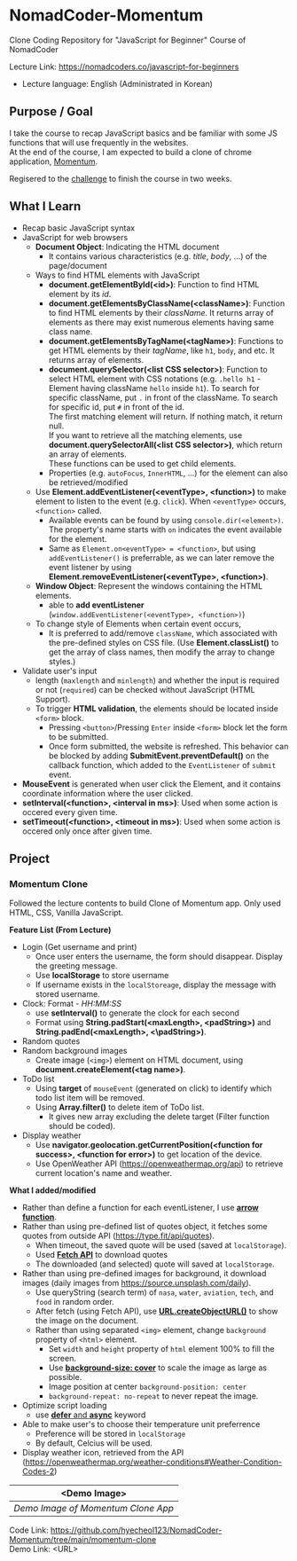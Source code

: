 # NomadCoder-Momentum
Clone Coding Repository for "JavaScript for Beginner" Course of NomadCoder

Lecture Link: https://nomadcoders.co/javascript-for-beginners
- Lecture language: English (Administrated in Korean)


## Purpose / Goal

I take the course to recap JavaScript basics and be familiar with some JS functions that will use frequently in the websites.  
At the end of the course, I am expected to build a clone of chrome application, [Momentum](https://chrome.google.com/webstore/detail/momentum/laookkfknpbbblfpciffpaejjkokdgca).

Regisered to the [challenge](https://nomadcoders.co/faq/challenge/vanillajs) to finish the course in two weeks.


## What I Learn

- Recap basic JavaScript syntax
- JavaScript for web browsers
  - **Document Object**: Indicating the HTML document
    - It contains various characteristics (e.g. *title*, *body*, ...) of the page/document
  - Ways to find HTML elements with JavaScript
    - **document.getElementById(\<id>)**: Function to find HTML element by its *id*. 
    - **document.getElementsByClassName(\<className>)**: Function to find HTML elements by their *className*.
    It returns array of elements as there may exist numerous elements having same class name.
    - **document.getElementsByTagName(\<tagName>)**: Functions to get HTML elements by their *tagName*, like `h1`, `body`, and etc.
    It returns array of elements.
    - **document.querySelector(\<list CSS selector>)**: Function to select HTML element with CSS notations (e.g. `.hello h1` - Element having className `hello` inside `h1`).
    To search for specific className, put `.` in front of the className.
    To search for specific id, put `#` in front of the id.  
    The first matching element will return.
    If nothing match, it return null.  
    If you want to retrieve all the matching elements, use **document.querySelectorAll(\<list CSS selector>)**, which return an array of elements.  
    These functions can be used to get child elements.
    - Properties (e.g. `autoFocus`, `InnerHTML`, ...) for the element can also be retrieved/modified
  - Use **Element.addEventListener(\<eventType>, \<function>)** to make element to listen to the event (e.g. `click`).
  When `<eventType>` occurs, `<function>` called.
    - Available events can be found by using `console.dir(<element>)`.
    The property's name starts with `on` indicates the event available for the element.
    - Same as `Element.on<eventType> = <function>`, but using `addEventListener()` is preferrable, as we can later remove the event listener by using **Element.removeEventListener(\<eventType>, \<function>)**.
  - **Window Object**: Represent the windows containing the HTML elements.
    - able to **add eventListener** (`window.addEventListener(<eventType>, <function>)`)
  - To change style of Elements when certain event occurs,
    - It is preferred to add/remove `className`, which associated with the pre-defined styles on CSS file.
    (Use **Element.classList()** to get the array of class names, then modify the array to change styles.)
- Validate user's input
  - length (`maxlength` and `minlength`) and whether the input is required or not (`required`) can be checked without JavaScript (HTML Support).
  - To trigger **HTML validation**, the elements should be located inside `<form>` block.
    - Pressing `<button>`/Pressing `Enter` inside `<form>` block let the form to be submitted. 
    - Once form submitted, the website is refreshed.
    This behavior can be blocked by adding **SubmitEvent.preventDefault()** on the callback function, which added to the `EventListener` of `submit` event.
- **MouseEvent** is generated when user click the Element, and it contains coordinate information where the user clicked.
- **setInterval(\<function>, \<interval in ms>)**: Used when some action is occered every given time.
- **setTimeout(\<function>, \<timeout in ms>)**: Used when some action is occered only once after given time.


## Project

### Momentum Clone

Followed the lecture contents to build Clone of Momentum app. 
Only used HTML, CSS, Vanilla JavaScript.  

**Feature List (From Lecture)**  
- Login (Get username and print)
  - Once user enters the username, the form should disappear.
    Display the greeting message.
  - Use **localStorage** to store username
  - If username exists in the `localStoreage`, display the message with stored username.
- Clock: Format - *HH:MM:SS*
  - use **setInterval()** to generate the clock for each second
  - Format using **String.padStart(\<maxLength>, \<padString>)** and **String.padEnd(\<maxLength>, <\padString>)**.
- Random quotes
- Random background images
  - Create image (`<img>`) element on HTML document, using **document.createElement(\<tag name>)**.
- ToDo list
  - Using **target** of `mouseEvent` (generated on click) to identify which todo list item will be removed.
  - Using **Array.filter()** to delete item of ToDo list.
    - It gives new array excluding the delete target (Filter function should be coded).
- Display weather
  - Use **navigator.geolocation.getCurrentPosition(\<function for success>, \<function for error>)** to get location of the device.
  - Use OpenWeather API (https://openweathermap.org/api) to retrieve current location's name and weather.

**What I added/modified**  
- Rather than define a function for each eventListener, I use [**arrow function**](https://developer.mozilla.org/en-US/docs/Web/JavaScript/Reference/Functions/Arrow_functions).
- Rather than using pre-defined list of quotes object, it fetches some quotes from outside API (https://type.fit/api/quotes).
  - When timeout, the saved quote will be used (saved at `localStorage`).
  - Used [**Fetch API**](https://developer.mozilla.org/en-US/docs/Web/API/Fetch_API) to download quotes
  - The downloaded (and selected) quote will saved at `localStorage`.
- Rather than using pre-defined images for background, it download images (daily images from https://source.unsplash.com/daily).
  - Use queryString (search term) of `nasa`, `water`, `aviation`, `tech`, and `food` in random order.
  - After fetch (using Fetch API), use [**URL.createObjectURL()**](https://developer.mozilla.org/en-US/docs/Web/API/URL/createObjectURL) to show the image on the document.
  - Rather than using separated `<img>` element, change `background` property of `<html>` element.
    - Set `width` and `height` property of `html` element 100% to fill the screen.
    - Use [**background-size: cover**](https://developer.mozilla.org/en-US/docs/Web/CSS/background-size) to scale the image as large as possible.
    - Image position at center `background-position: center`
    - `background-repeat: no-repeat` to never repeat the image.
- Optimize script loading
  - use [**defer** and **async**](https://developer.mozilla.org/en-US/docs/Web/HTML/Element/script) keyword
- Able to make user's to choose their temperature unit preferrence
  - Preference will be stored in `localStorage`
  - By default, Celcius will be used.
- Display weather icon, retrieved from the API (https://openweathermap.org/weather-conditions#Weather-Condition-Codes-2)

| \<Demo Image> | 
|:--:| 
| *Demo Image of Momentum Clone App* |

Code Link: https://github.com/hyecheol123/NomadCoder-Momentum/tree/main/momentum-clone   
Demo Link: \<URL>
